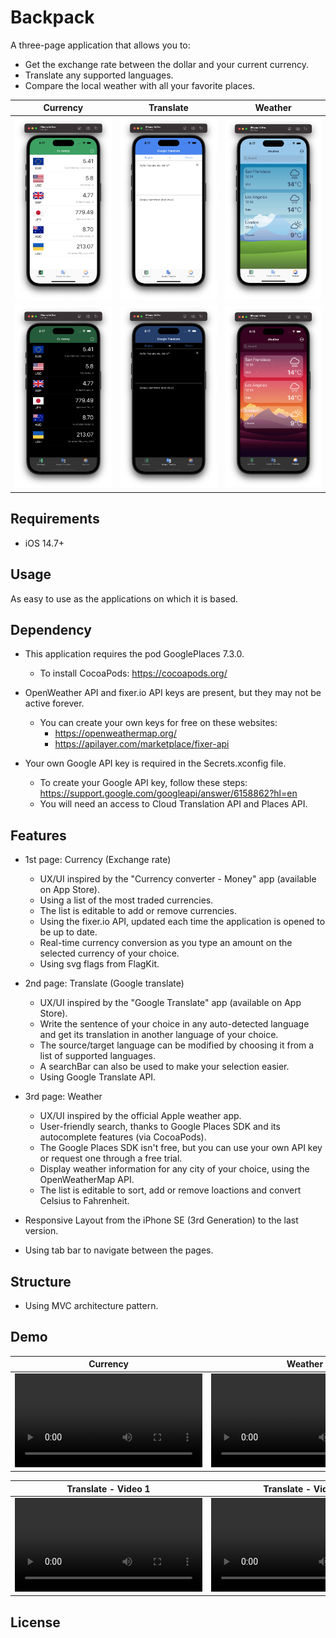 #  Backpack

A three-page application that allows you to:
* Get the exchange rate between the dollar and your current currency.
* Translate any supported languages.
* Compare the local weather with all your favorite places.

|Currency|Translate|Weather|
|--|--|--|
|<img src="/Resources/iPhone-14-Pro-Currency-Light.png" width="200">|<img src="/Resources/iPhone-14-Pro-Translate-Light.png" width="200">|<img src="/Resources/iPhone-14-Pro-Weather-Light.png" width="200">|
|<img src="/Resources/iPhone-14-Pro-Currency-Dark.png" width="200">|<img src="/Resources/iPhone-14-Pro-Translate-Dark.png" width="200">|<img src="/Resources/iPhone-14-Pro-Weather-Dark.png" width="200">|

## Requirements

* iOS 14.7+

## Usage

As easy to use as the applications on which it is based.

## Dependency

* This application requires the pod GooglePlaces 7.3.0.
    * To install CocoaPods: https://cocoapods.org/

* OpenWeather API and fixer.io API keys are present, but they may not be active forever.
    * You can create your own keys for free on these websites:
        * https://openweathermap.org/
        * https://apilayer.com/marketplace/fixer-api

* Your own Google API key is required in the Secrets.xconfig file.
    * To create your Google API key, follow these steps: https://support.google.com/googleapi/answer/6158862?hl=en
    * You will need an access to Cloud Translation API and Places API.

## Features

* 1st page: Currency (Exchange rate)
    * UX/UI inspired by the "Currency converter - Money" app (available on App Store).
    * Using a list of the most traded currencies.
    * The list is editable to add or remove currencies.
    * Using the fixer.io API, updated each time the application is opened to be up to date.
    * Real-time currency conversion as you type an amount on the selected currency of your choice.
    * Using svg flags from FlagKit.

* 2nd page: Translate (Google translate)
    * UX/UI inspired by the "Google Translate" app (available on App Store).
    * Write the sentence of your choice in any auto-detected language and get its translation in another language of your choice.
    * The source/target language can be modified by choosing it from a list of supported languages.
    * A searchBar can also be used to make your selection easier. 
    * Using Google Translate API.

* 3rd page: Weather
    * UX/UI inspired by the official Apple weather app.
    * User-friendly search, thanks to Google Places SDK and its autocomplete features (via CocoaPods).
    * The Google Places SDK isn't free, but you can use your own API key or request one through a free trial.
    * Display weather information for any city of your choice, using the OpenWeatherMap API.
    * The list is editable to sort, add or remove loactions and convert Celsius to Fahrenheit.

* Responsive Layout from the iPhone SE (3rd Generation) to the last version.
* Using tab bar to navigate between the pages.

## Structure

* Using MVC architecture pattern.

## Demo

|Currency|Weather|
|--|--|
|<video src="https://github.com/SylvainDruaux/Backpack/tree/dev/Resources/Demo-iPhone-14-Pro-Currency.mp4">|<video src="https://github.com/SylvainDruaux/Backpack/tree/dev/ResourcesDemo-iPhone-14-Pro-Weather.mp4">|

|Translate - Video 1|Translate - Video 2|
|--|--|
|<video src="https://github.com/SylvainDruaux/Backpack/tree/dev/ResourcesDemo-iPhone-14-Pro-Translate-1.mp4">|<video src="https://github.com/SylvainDruaux/Backpack/tree/dev/ResourcesDemo-iPhone-14-Pro-Translate-2.mp4">|

## License
